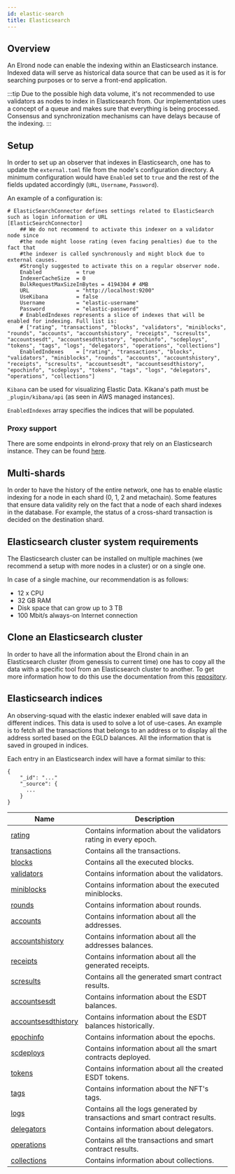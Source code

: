 ```yaml
---
id: elastic-search
title: Elasticsearch
---
```


## Overview

An Elrond node can enable the indexing within an Elasticsearch instance. Indexed data will serve as historical data source
that can be used as it is for searching purposes or to serve a front-end application.

:::tip
Due to the possible high data volume, it's not recommended to use validators as nodes to index in Elasticsearch from.
Our implementation uses a concept of a queue and makes sure that everything is being processed. Consensus and synchronization mechanisms can have delays because of the indexing.
:::

## Setup

In order to set up an observer that indexes in Elasticsearch, one has to update the `external.toml` file from the node's 
configuration directory. A minimum configuration would have `Enabled` set to `true` and the rest of the fields updated 
accordingly (`URL`, `Username`, `Password`). 

An example of a configuration is:

```
# ElasticSearchConnector defines settings related to ElasticSearch such as login information or URL
[ElasticSearchConnector]
    ## We do not recommend to activate this indexer on a validator node since
    #the node might loose rating (even facing penalties) due to the fact that
    #the indexer is called synchronously and might block due to external causes.
    #Strongly suggested to activate this on a regular observer node.
    Enabled           = true
    IndexerCacheSize  = 0
    BulkRequestMaxSizeInBytes = 4194304 # 4MB
    URL               = "http://localhost:9200"
    UseKibana         = false
    Username          = "elastic-username"
    Password          = "elastic-password"
    # EnabledIndexes represents a slice of indexes that will be enabled for indexing. Full list is:
    # ["rating", "transactions", "blocks", "validators", "miniblocks", "rounds", "accounts", "accountshistory", "receipts", "scresults", "accountsesdt", "accountsesdthistory", "epochinfo", "scdeploys", "tokens", "tags", "logs", "delegators", "operations", "collections"]
    EnabledIndexes    = ["rating", "transactions", "blocks", "validators", "miniblocks", "rounds", "accounts", "accountshistory", "receipts", "scresults", "accountsesdt", "accountsesdthistory", "epochinfo", "scdeploys", "tokens", "tags", "logs", "delegators", "operations", "collections"]
```

`Kibana` can be used for visualizing Elastic Data. Kikana's path must be `_plugin/kibana/api` (as seen in AWS managed instances).

`EnabledIndexes` array specifies the indices that will be populated. 

### Proxy support

There are some endpoints in elrond-proxy that rely on an Elasticsearch instance. They can be found [here](/sdk-and-tools/proxy#dependency-on-elastic-search).

## Multi-shards

In order to have the history of the entire network, one has to enable elastic indexing for a node in each shard (0, 1, 2 and metachain).
Some features that ensure data validity rely on the fact that a node of each shard indexes in the database. For example, the status
of a cross-shard transaction is decided on the destination shard.

## Elasticsearch cluster system requirements

The Elasticsearch cluster can be installed on multiple machines (we recommend a setup with more nodes in a cluster) or on a single one.

In case of a single machine, our recommendation is as follows:

- 12 x CPU
- 32 GB RAM
- Disk space that can grow up to 3 TB
- 100 Mbit/s always-on Internet connection

## Clone an Elasticsearch cluster

In order to have all the information about the Elrond chain in an Elasticsearch cluster (from genessis to current time) one has to copy all the data with a specific tool from an Elasticsearch cluster to another.
To get more information how to do this use the documentation from this [repository](https://github.com/ElrondNetwork/elrond-tools-go/tree/main/elasticreindexer).


## Elasticsearch indices 

An observing-squad with the elastic indexer enabled will save data in different indices. This data is used to solve a lot of use-cases. An example is to fetch all the 
transactions that belongs to an address or to display all the address sorted based on the EGLD balances.
All the information that is saved in grouped in indices.

Each entry in an Elasticsearch index will have a format similar to this:

```
{
    "_id": "..."
    "_source": {
      ...
    }
}
```

| Name                                                | Description                                                                 |
|-----------------------------------------------------|-----------------------------------------------------------------------------|
| [rating](/sdk-and-tools/indices/rating)             | Contains information about the validators rating in every epoch.            |
| [transactions](/sdk-and-tools/indices/transactions) | Contains all the transactions.                                              |
| [blocks](/sdk-and-tools/indices/blocks)             | Contains all the executed blocks.                                           |
| [validators](/sdk-and-tools/indices/validators)     | Contains information about the validators.                                  |
| [miniblocks](/)                                     | Contains information about the executed miniblocks.                         |
| [rounds](/)                                         | Contains information about rounds.                                          |
| [accounts](/)                                       | Contains information about all the addresses.                               | 
| [accountshistory](/)                                | Contains information about all the addresses balances.                      |
| [receipts](/)                                       | Contains information about all the generated receipts.                      |
| [scresults](/)                                      | Contains all the generated smart contract results.                          |
| [accountsesdt](/)                                   | Contains information about the ESDT balances.                               |
| [accountsesdthistory](/)                            | Contains information about the ESDT balances historically.                  |
| [epochinfo](/)                                      | Contains information about the epochs.                                      |
| [scdeploys](/)                                      | Contains information about all the smart contracts deployed.                |
| [tokens](/)                                         | Contains information about all the created ESDT tokens.                     |
| [tags](/)                                           | Contains information about the NFT's tags.                                  |
| [logs](/)                                           | Contains all the logs generated by transactions and smart contract results. |
| [delegators](/)                                     | Contains information about delegators.                                      |
| [operations](/)                                     | Contains all the transactions and smart contract results.                   |
| [collections](/)                                    | Contains information about collections.                                     |


